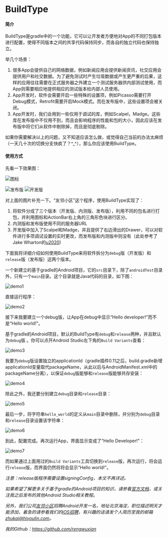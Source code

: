 # BuildType

#### 简介

BuildType是gradle中的一个功能，它可以让开发者方便地对App的不同打包版本进行配置，使得不同版本之间的共享代码保持同步，而各自的独立代码也保持独立。

举几个场景：

1. 很多App会提供自己的网络数据，例如新闻应用会提供新闻资讯，社交应用会提供用户和社交数据。为了避免测试时产生垃圾数据或产生更严重的后果，这样的应用往往需要在正式服务器之外建立一个测试服务器供内部测试使用，而App则需要相应地提供相应的测试版本给内部人员使用。
2. App开发时，软件会需要开启一些特殊的设置项，例如Picasso需要打开Debug模式，Retrofit需要开启Mock模式。而在发布版中，这些设置项会被关闭。
3. App开发时，我们会用到一些仅用于调试的库，例如Scalpel，Madge。这些库在发布版中不仅用不到，而且会影响程序的性能和包的大小，因此应该在发布版中将它们从软件中剔除掉，而且是彻底剔除。

如果你需要解决以上的问题，又不知道应该怎么做，或觉得自己当前的办法太麻烦（一天几十次的切换分支快疯了？^_^），那么你应该使用BuildType。

#### 使用方式

先看一下效果图：

![图标](screenshot_1.jpg)

![发布版](screenshot_2.png) ![开发版](screenshot_3.png)

对上面的图片补充一下。“友邻小区”这个程序，使用BuildType实现了：

1. 将软件分成了三个版本（开发版、内测版、发布版），利用不同的包名进行打包，并利用图标和ActionBar右上角的三角形色块进行区分。
2. 内测版和发布版使用不同的服务器URL
3. 开发版中加入了Scalpel和Madge，并且提供了右边滑出的Drawer，可以对软件进行多项调试设置的实时更改，而发布版和内测版中则没有（此处参考了Jake Wharton的[u2020](https://github.com/JakeWharton/u2020))

下面我将详细介绍如何使用BuildType来将软件拆分为`debug`版（开发版）和`release`版（发布版）这两个版本。

一个新建立的基于gradle的Android项目，它的`src`目录下，除了`androidTest`目录外，只有一个`main`目录。这个目录就是Java代码的目录，如下图：

![demo1](demo_1.png)

直接运行程序：

![demo2](demo_2.jpg)

接下来我要建立一个debug版，让App在debug中显示“Hello developer!”而不是“Hello world!"。

基于gradle的Android项目，默认的BuildType有`debug`和`release`两种，并且默认为`debug`版
。你可以点开Android Studio左下角的`Build Variants`查看：

![demo3](demo_3.png)

我要为`debug`版设置独立的applicationId（gradle插件0.11之后，build.gradle新增applicationId变量取代packageName，从此以后与AndroidManifest.xml中的packageName分离），以保证`debug`版能够和`release`版能够共存安装：

![demo4](demo_4.png)

除此之外，我还要分别建立`debug`目录和`release`目录：

![demo5](demo_5.png)

最后一步，将字符串`hello_world`的定义从`main`目录中删除，并分别为`debug`目录和`release`目录设置该字符串：

![demo6](demo_6.png)

到此，配置完成。再次运行App，界面显示变成了“Hello Developer!"：

![demo7](demo_7.jpg)

而如果通过上面用过的`Build Variants`工具切换到`release`版，再次运行，将会运行`release`版，而界面仍然将将会显示“Hello world!”。

_注意：release版程序需要设置signingConfig，本文不再详述。_

_如果希望了解更多关于基于gradle的Android项目的知识，请参看[官方文档](http://tools.android.com/tech-docs/new-build-system/user-guide)，或关注我之后发布的其他Android Studio相关教程。_

_另外，我们公司[友邻小区](hiyoulin.com)招聘Android开发一名，地址北京海淀，职位描述明天才能添加，着急的请参看我们的[iOS招聘](http://www.lagou.com/jobs/77945.html)，有兴趣的话请发个人简历至我的邮箱 zhukai@hiyoulin.com。_

_我的Github：https://github.com/rengwuxian_
